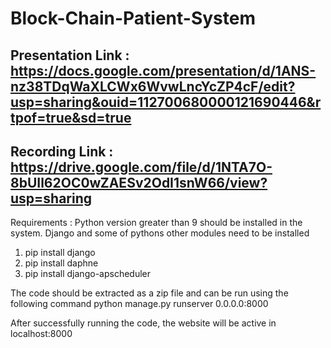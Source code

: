 # Block-Chain-Patient-System

## Presentation Link : https://docs.google.com/presentation/d/1ANS-nz38TDqWaXLCWx6WvwLncYcZP4cF/edit?usp=sharing&ouid=112700680000121690446&rtpof=true&sd=true
## Recording Link : https://drive.google.com/file/d/1NTA7O-8bUIl62OC0wZAESv2OdI1snW66/view?usp=sharing
Requirements :
Python version greater than 9 should be installed in the system.
Django and some of pythons other modules need to be installed

1) pip install django
2) pip install daphne
3) pip install django-apscheduler

The code should be extracted as a zip file and can be run using the following command
python manage.py runserver 0.0.0.0:8000

After successfully running the code, the website will be active in localhost:8000

